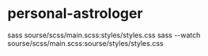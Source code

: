 # personal-astrologer

sass sourse/scss/main.scss:styles/styles.css
sass --watch sourse/scss/main.scss:sourse/styles/styles.css